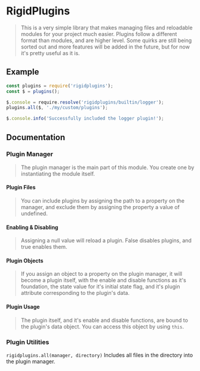 # RigidPlugins
> This is a very simple library that makes managing files and reloadable modules for your project much easier. Plugins follow a different format than modules, and are higher level. Some quirks are still being sorted out and more features will be added in the future, but for now it's pretty useful as it is.

## Example
```js
const plugins = require('rigidplugins');
const $ = plugins();

$.console = require.resolve('rigidplugins/builtin/logger');
plugins.all($, './my/custom/plugins');

$.console.info('Successfully included the logger plugin!');
```

## Documentation

### Plugin Manager
> The plugin manager is the main part of this module. You create one by instantiating the module itself.  

#### Plugin Files
> You can include plugins by assigning the path to a property on the manager, and exclude them by assigning the property a value of undefined.  

#### Enabling & Disabling
> Assigning a null value will reload a plugin. False disables plugins, and true enables them.  

#### Plugin Objects
> If you assign an object to a property on the plugin manager, it will become a plugin itself, with the enable and disable functions as it's foundation, the state value for it's initial state flag, and it's plugin attribute corresponding to the plugin's data.  

#### Plugin Usage
> The plugin itself, and it's enable and disable functions, are bound to the plugin's data object. You can access this object by using `this`.

### Plugin Utilities
`rigidplugins.all(manager, directory)` Includes all files in the directory into the plugin manager.  